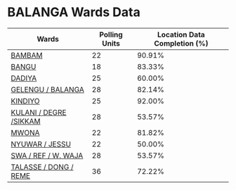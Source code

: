 
# BALANGA Wards Data

| Wards | Polling Units | Location Data Completion (%) |
| ---- | ----- | ------- |
| [BAMBAM](./wards/3246-bambam) | 22 | 90.91% |
| [BANGU](./wards/3247-bangu) | 18 | 83.33% |
| [DADIYA](./wards/3248-dadiya) | 25 | 60.00% |
| [GELENGU / BALANGA](./wards/3249-gelengu-/-balanga) | 28 | 82.14% |
| [KINDIYO](./wards/3250-kindiyo) | 25 | 92.00% |
| [KULANI / DEGRE /SIKKAM](./wards/3251-kulani-/-degre-/sikkam) | 28 | 53.57% |
| [MWONA](./wards/3252-mwona) | 22 | 81.82% |
| [NYUWAR / JESSU](./wards/3253-nyuwar-/-jessu) | 22 | 50.00% |
| [SWA / REF / W. WAJA](./wards/3254-swa-/-ref-/-w-waja) | 28 | 53.57% |
| [TALASSE / DONG / REME](./wards/3255-talasse-/-dong-/-reme) | 36 | 72.22% |




